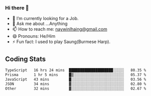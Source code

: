 ### Hi there 👋

- 🔭 I’m currently looking for a Job.
- 💬 Ask me about ...Anything
- 📫 How to reach me: naywinlhaing@gmail.com
- 😄 Pronouns: He/Him
- ⚡ Fun fact: I used to play Saung(Burmese Harp).


## Coding Stats
<!--START_SECTION:waka-->

```txt
TypeScript   16 hrs 24 mins  ████████████████████░░░░░   80.35 %
Prisma       1 hr 5 mins     █▒░░░░░░░░░░░░░░░░░░░░░░░   05.37 %
JavaScript   43 mins         █░░░░░░░░░░░░░░░░░░░░░░░░   03.56 %
JSON         34 mins         ▓░░░░░░░░░░░░░░░░░░░░░░░░   02.80 %
Other        32 mins         ▓░░░░░░░░░░░░░░░░░░░░░░░░   02.67 %
```

<!--END_SECTION:waka-->
